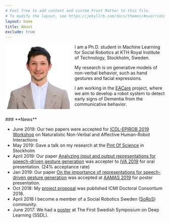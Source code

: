```yaml
---
# Feel free to add content and custom Front Matter to this file.
# To modify the layout, see https://jekyllrb.com/docs/themes/#overriding-theme-defaults
layout: home
title: About
exclude: true
---
```

<img style="float: left; border: 5px solid white; padding-right: 10px;" src="assets/LinkedIn_pic.jpg" height="200" alt="portrait">
I am a Ph.D. student in Machine Learning for Social Robotics at KTH Royal Institute of Technology, Stockholm, Sweden.

My research is on generative models of non-verbal behavior, such as hand gestures and facial expressions.

I am working in the [EACare](http://www.csc.kth.se/cvap/EACare/) project, where we aim to develop a robot system to detect early signs of Dementia from the communicative behavior.




<br>
### **News**

* June 2019: Our two papers were accepted for [ICDL-EPIROB 2019 Workshop](https://nicolas-navarro-guerrero.gitlab.io/workshop-non-verbal-human-robot-interactions-icdl-epirob-2019/) on Naturalistic Non-Verbal and Affective Human-Robot Interactions
* May 2019: Gave a talk on my research at the [Pint Of Science](http://pintofscience.se/) in Stockholm
* April 2019: Our paper [Analyzing input and output representations for speech-driven gesture generation](https://www.researchgate.net/publication/331645229_Analyzing_Input_and_Output_Representations_for_Speech-Driven_Gesture_Generation) was accepter to [IVA 2019](https://iva2019.sciencesconf.org/) for oral presentation. (24% acceptance rate)
* Jan 2019: Our paper [On the importance of representations for speech-driven gesture generation](http://www.ifaamas.org/Proceedings/aamas2019/pdfs/p2072.pdf) was accepted at [AAMAS 2019](http://aamas2019.encs.concordia.ca/) for poster presentation.
* Oct 2018: My [project proposal](https://www.researchgate.net/publication/328032360_Data_Driven_Non-Verbal_Behavior_Generation_for_Humanoid_Robots) was published ICMI Doctoral Consortium 2018.
* April 2018 I become a member of a Social Robotics Sweden ([SoRoS](https://soros-community.github.io/)) community.
* June 2017: We had a [poster](https://www.csc.kth.se/~hedvig/publications/ssdl_17.pdf) at The First Swedish Symposium on Deep Learning (SSDL).
